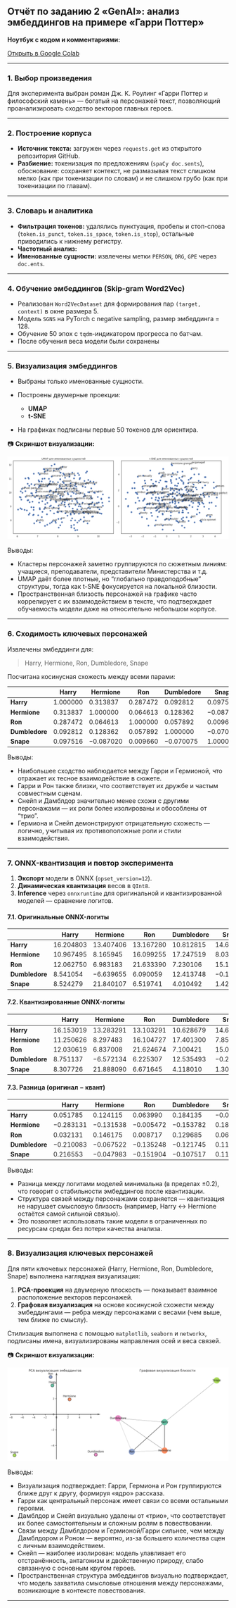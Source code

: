 ## Отчёт по заданию 2 «GenAI»: анализ эмбеддингов на примере «Гарри Поттер»


**Ноутбук с кодом и комментариями:**

[Открыть в Google Colab](https://colab.research.google.com/drive/1UIXZWtckcxqxTwjECv53uwRKWRtd5IKV?usp=sharing)

---

### 1. Выбор произведения

Для эксперимента выбран роман Дж. К. Роулинг «Гарри Поттер и философский камень» — богатый на персонажей текст, позволяющий проанализировать сходство векторов главных героев.

---

### 2. Построение корпуса

* **Источник текста:** загружен через `requests.get` из открытого репозитория GitHub.
* **Разбиение:** токенизация по предложениям (`spaCy doc.sents`), обоснование: сохраняет контекст, не размазывая текст слишком мелко (как при токенизации по словам) и не слишком грубо (как при токенизации по главам).

---

### 3. Словарь и аналитика

* **Фильтрация токенов:** удалялись пунктуация, пробелы и стоп-слова (`token.is_punct`, `token.is_space`, `token.is_stop`), остальные приводились к нижнему регистру.
* **Частотный анализ:**
* **Именованные сущности:** извлечены метки `PERSON`, `ORG`, `GPE` через `doc.ents`.

---

### 4. Обучение эмбеддингов (Skip-gram Word2Vec)

* Реализован `Word2VecDataset` для формирования пар `(target, context)` в окне размера 5.
* Модель `SGNS` на PyTorch с negative sampling, размер эмбеддинга = 128.
* Обучение 50 эпох с `tqdm`-индикатором прогресса по батчам.
* После обучения веса модели были сохранены

---

### 5. Визуализация эмбеддингов

* Выбраны только именованные сущности.
* Построены двумерные проекции:

  * **UMAP**
  * **t-SNE**
* На графиках подписаны первые 50 токенов для ориентира.

📷 **Скриншот визуализации:**

![Скриншот визуализации](screenshots/named_entities.png)


Выводы:
- Кластеры персонажей заметно группируются по сюжетным линиям: учащиеся, преподаватели, представители Министерства и т.д.
- UMAP даёт более плотные, но “глобально правдоподобные” структуры, тогда как t-SNE фокусируется на локальной близости.
- Пространственная близость персонажей на графике часто коррелирует с их взаимодействием в тексте, что подтверждает обучаемость модели даже на относительно небольшом корпусе.



---

### 6. Сходимость ключевых персонажей

Извлечены эмбеддинги для:

> Harry, Hermione, Ron, Dumbledore, Snape

Посчитана косинусная схожесть между всеми парами:

|                | Harry    | Hermione  | Ron      | Dumbledore | Snape     |
| -------------- | -------- | --------- | -------- | ---------- | --------- |
| **Harry**      | 1.000000 | 0.313837  | 0.287472 | 0.092812   | 0.097516  |
| **Hermione**   | 0.313837 | 1.000000  | 0.064613 | 0.128362   | −0.087020 |
| **Ron**        | 0.287472 | 0.064613  | 1.000000 | 0.057892   | 0.009660  |
| **Dumbledore** | 0.092812 | 0.128362  | 0.057892 | 1.000000   | −0.070075 |
| **Snape**      | 0.097516 | −0.087020 | 0.009660 | −0.070075  | 1.000000  |

Выводы:
-	Наибольшее сходство наблюдается между Гарри и Гермионой, что отражает их тесное взаимодействие в сюжете.
-	Гарри и Рон также близки, что соответствует их дружбе и частым совместным сценам.
-	Снейп и Дамблдор значительно менее схожи с другими персонажами — их роли более изолированы и обособлены от “трио”.
-	Гермиона и Снейп демонстрируют отрицательную схожесть — логично, учитывая их противоположные роли и стили взаимодействия.

---

### 7. ONNX-квантизация и повтор эксперимента

1. **Экспорт** модели в ONNX (`opset_version=12`).
2. **Динамическая квантизация** весов в `QInt8`.
3. **Inference** через `onnxruntime` для оригинальной и квантизированной моделей — сравнение логитов.

#### 7.1. Оригинальные ONNX-логиты

|                | Harry     | Hermione  | Ron       | Dumbledore | Snape     |
| -------------- | --------- | --------- | --------- | ---------- | --------- |
| **Harry**      | 16.204803 | 13.407406 | 13.167280 | 10.812815  | 14.643530 |
| **Hermione**   | 10.967495 | 8.165945  | 16.099255 | 17.247519  | 8.039627  |
| **Ron**        | 12.062750 | 6.983183  | 21.633390 | 7.230106   | 15.155738 |
| **Dumbledore** | 8.541054  | −6.639655 | 6.090059  | 12.413748  | −0.181378 |
| **Snape**      | 8.524279  | 21.840107 | 6.519741  | 4.010492   | 1.428339  |

#### 7.2. Квантизированные ONNX-логиты

|                | Harry     | Hermione  | Ron       | Dumbledore | Snape     |
| -------------- | --------- | --------- | --------- | ---------- | --------- |
| **Harry**      | 16.153019 | 13.283291 | 13.103291 | 10.628679  | 14.648643 |
| **Hermione**   | 11.250626 | 8.297483  | 16.104727 | 17.401300  | 7.852610  |
| **Ron**        | 12.030619 | 6.837008  | 21.624674 | 7.100421   | 15.086200 |
| **Dumbledore** | 8.751137  | −6.572134 | 6.225307  | 12.535493  | −0.292680 |
| **Snape**      | 8.307726  | 21.888090 | 6.671645  | 4.118010   | 1.309743  |

#### 7.3. Разница (оригинал − квант)

|                | Harry     | Hermione  | Ron       | Dumbledore | Snape     |
| -------------- | --------- | --------- | --------- | ---------- | --------- |
| **Harry**      | 0.051785  | 0.124115  | 0.063990  | 0.184135   | −0.005113 |
| **Hermione**   | −0.283131 | −0.131538 | −0.005472 | −0.153782  | 0.187017  |
| **Ron**        | 0.032131  | 0.146175  | 0.008717  | 0.129685   | 0.069538  |
| **Dumbledore** | −0.210083 | −0.067522 | −0.135248 | −0.121745  | 0.111301  |
| **Snape**      | 0.216553  | −0.047983 | −0.151904 | −0.107517  | 0.118596  |

Выводы:
- Разница между логитами моделей минимальна (в пределах ±0.2), что говорит о стабильности эмбеддингов после квантизации.
- Структура связей между персонажами сохраняется — квантизация не нарушает смысловую близость (например, Harry ↔ Hermione остаётся самой сильной связью).
- Это позволяет использовать такие модели в ограниченных по ресурсам средах без потери качества анализа.

---
### 8. Визуализация ключевых персонажей

Для пяти ключевых персонажей (Harry, Hermione, Ron, Dumbledore, Snape) выполнена наглядная визуализация:

1. **PCA-проекция** на двумерную плоскость — показывает взаимное расположение векторов персонажей.
2. **Графовая визуализация** на основе косинусной схожести между эмбеддингами — ребра между персонажами с весами (чем выше, тем ближе по смыслу).

Стилизация выполнена с помощью `matplotlib`, `seaborn` и `networkx`, подписаны имена, визуализированы направления осей и веса связей.

📷 **Скриншот визуализации:**

![Скриншот визуализации](screenshots/key_persons.png)

Выводы:
- Визуализация подтверждает: Гарри, Гермиона и Рон группируются ближе друг к другу, формируя «ядро» рассказа.
- Гарри как центральный персонаж имеет связи со всеми остальными героями.
- Дамблдор и Снейп визуально удалены от «трио», что соответствует их более самостоятельным и сложным ролям в повествовании.
- Связи между Дамблдором и Гермионой/Гарри сильнее, чем между Дамблдором и Роном — вероятно, из-за большего количества сцен с личным взаимодействием.
- Снейп — наиболее изолирован: модель улавливает его отстранённость, антагонизм и двойственную природу, слабо связанную с основным кругом героев.
- Пространственная структура эмбеддингов визуально подтверждает, что модель захватила смысловые отношения между персонажами, возникающие в контексте повествования.

---
